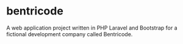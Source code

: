 # bentricode
A web application project written in PHP Laravel and Bootstrap for a fictional development company called Bentricode.
